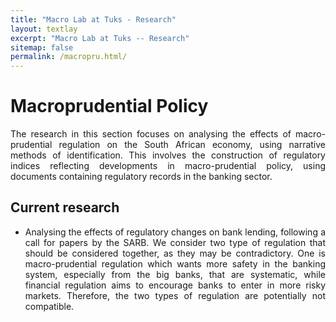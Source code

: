 ```yaml
---
title: "Macro Lab at Tuks - Research"
layout: textlay
excerpt: "Macro Lab at Tuks -- Research"
sitemap: false
permalink: /macropru.html/
---
```


# Macroprudential Policy

<p align="justify"> The research in this section focuses on analysing the effects of macro-prudential regulation on the South African economy, using narrative methods of identification. This involves the construction of regulatory indices reflecting developments in macro-prudential policy, using documents containing regulatory records in the banking sector. </p>



## Current research

- <p align="justify"> Analysing the effects of regulatory changes on bank lending, following a call for papers by the SARB. We consider two type of regulation that should be considered together, as they may be contradictory. One is macro-prudential regulation which wants more safety in the banking system, especially from the big banks, that are systematic, while financial regulation aims to encourage banks to enter in more risky markets. Therefore, the two types of regulation are potentially not compatible. 
